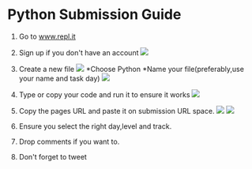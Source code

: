 # Python Submission Guide
  1. Go to www.repl.it
  2. Sign up if you don't have an account
     ![](IMG_20200501_132821_341.jpg)

  3. Create a new file
     ![](IMG_20200501_133043_848.jpg)
     *Choose Python
     *Name your file(preferably,use your name and task day)
     ![](IMG_20200501_133252_567.jpg)
  4. Type or copy your code and run it to ensure it works
     ![](IMG_20200501_133406_512.jpg)
  5. Copy the pages URL and paste it on submission URL space.
     ![](IMG_20200501_134627_215.jpg)
     ![](IMG_20200501_133252_567.jpg)
  6. Ensure you select the right day,level and track.
  7. Drop comments if you want to.
  8. Don't forget to tweet
